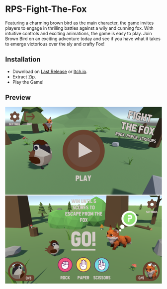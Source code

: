 # RPS-Fight-The-Fox
Featuring a charming brown bird as the main character, the game invites players to engage in thrilling battles against a wily and cunning fox. With intuitive controls and exciting animations, the game is easy to play. Join Brown Bird on an exciting adventure today and see if you have what it takes to emerge victorious over the sly and crafty Fox!

## Installation
- Download on [Last Release](https://github.com/zidanzett/RPS-Fight-The-Fox/releases) or [Itch.io](https://zidanzett.itch.io/fight-the-fox-rock-paper-scissors).
- Extract Zip.
- Play the Game!

## Preview
![ScreenShot1](https://github.com/zidanzett/RPS-Fight-The-Fox/blob/ss/Screenshots/SS%20(1).png?raw=true "SS1")
![ScreenShot1](https://github.com/zidanzett/RPS-Fight-The-Fox/blob/ss/Screenshots/SS%20(2).png?raw=true "SS1")

